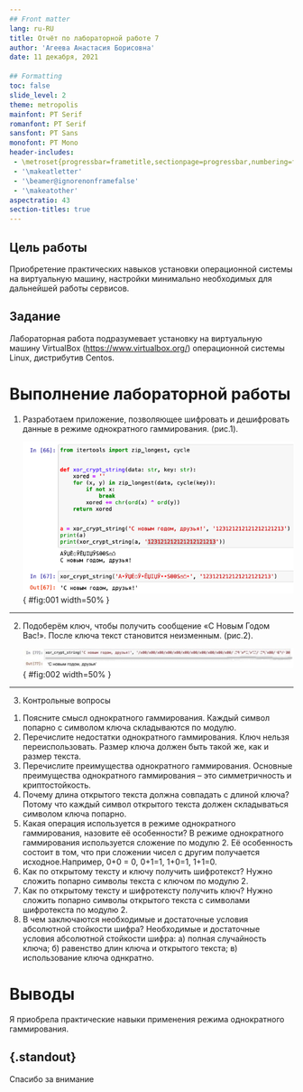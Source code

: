 ```yaml
---
## Front matter
lang: ru-RU
title: Отчёт по лабораторной работе 7
author: 'Агеева Анастасия Борисовна'
date: 11 декабря, 2021

## Formatting
toc: false
slide_level: 2
theme: metropolis
mainfont: PT Serif
romanfont: PT Serif
sansfont: PT Sans
monofont: PT Mono
header-includes: 
 - \metroset{progressbar=frametitle,sectionpage=progressbar,numbering=fraction}
 - '\makeatletter'
 - '\beamer@ignorenonframefalse'
 - '\makeatother'
aspectratio: 43
section-titles: true
---
```


## Цель работы

Приобретение практических навыков установки операционной системы на виртуальную машину, настройки минимально необходимых для дальнейшей работы сервисов.

## Задание

Лабораторная работа подразумевает установку на виртуальную машину VirtualBox (https://www.virtualbox.org/) операционной системы Linux, дистрибутив Centos.

# Выполнение лабораторной работы

1. Разработаем приложение, позволяющее шифровать и
дешифровать данные в режиме однократного гаммирования. (рис.1).

   ![рис.1. Программа.](images/1.jpg){ #fig:001 width=50% }

---

2. Подоберём ключ, чтобы получить сообщение «С Новым Годом Вас!». После ключа текст становится неизменным. (рис.2).

   ![рис.2. Определение ключа.](images/2.jpg){ #fig:002 width=50% }


---

3. Контрольные вопросы
1) Поясните смысл однократного гаммирования.
Каждый символ попарно с символом ключа складываются по модулю.
2) Перечислите недостатки однократного гаммирования.
Ключ нельзя переиспользовать. Размер ключа должен быть такой же, как и размер текста.
3) Перечислите преимущества однократного гаммирования.
Основные преимущества однократного гаммирования – это симметричность и криптостойкость.
4) Почему длина открытого текста должна совпадать с длиной ключа?
Потому что каждый символ открытого текста должен складываться символом ключа попарно.
5) Какая операция используется в режиме однократного гаммирования, назовите её особенности?
В режиме однократного гаммирования используется сложение по модулю 2.
Её особенность состоит в том, что при сложении чисел с другим получается исходное.Например, 0+0 = 0, 0+1=1, 1+0=1, 1+1=0.
6) Как по открытому тексту и ключу получить шифротекст?
Нужно сложить попарно символы текста с ключом по модулю 2.
7) Как по открытому тексту и шифротексту получить ключ?
Нужно сложить попарно символы открытого текста с символами шифротекста по модулю 2.
8) В чем заключаются необходимые и достаточные условия абсолютной стойкости шифра?
Необходимые и достаточные условия абсолютной стойкости шифра:
а) полная случайность ключа;
б) равенство длин ключа и открытого текста;
в) использование ключа однкратно.



# Выводы

Я приобрела практические навыки применения режима однократного гаммирования.


## {.standout}

Спасибо за внимание
